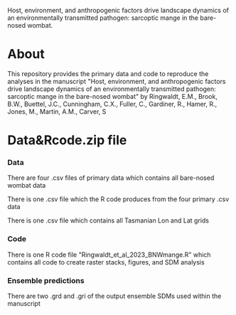Host, environment, and anthropogenic factors drive landscape dynamics of an environmentally transmitted pathogen: sarcoptic mange in the bare-nosed wombat.  

# About 

This repository provides the primary data and code to reproduce the analyses in the manuscript "Host, environment, and anthropogenic factors drive landscape dynamics of an environmentally transmitted pathogen: sarcoptic mange in the bare-nosed wombat" by Ringwaldt, E.M., Brook, B.W., Buettel, J.C., Cunningham, C.X., Fuller, C., Gardiner, R., Hamer, R., Jones, M., Martin, A.M., Carver, S

# Data&Rcode.zip file 
### Data 
There are four .csv files of primary data which contains all bare-nosed wombat data 

There is one .csv file which the R code produces from the four primary .csv data 

There is one .csv file which contains all Tasmanian Lon and Lat grids

### Code 
There is one R code file "Ringwaldt_et_al_2023_BNWmange.R" which contains all code to create raster stacks, figures, and SDM analysis


### Ensemble predictions
There are two .grd and .gri of the output ensemble SDMs used within the manuscript 
